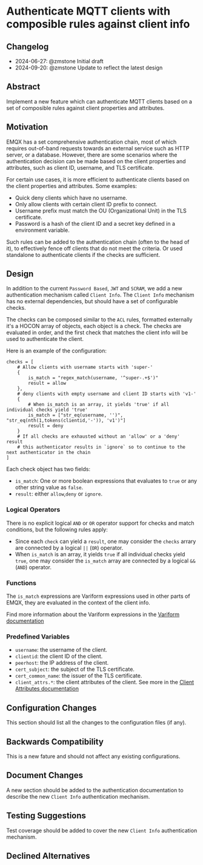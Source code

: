 # Authenticate MQTT clients with composible rules against client info

## Changelog

* 2024-06-27: @zmstone Initial draft
* 2024-09-20: @zmstone Update to reflect the latest design

## Abstract

Implement a new feature which can authenticate MQTT clients based on a set of composible rules against client properties and attributes.

## Motivation

EMQX has a set comprehensive authentication chain, most of which requires out-of-band requests towards an external service such as HTTP server, or a database. However, there are some scenarios where the authentication decision can be made based on the client properties and attributes, such as client ID, username, and TLS certificate.

For certain use cases, it is more efficient to authenticate clients based on the client properties and attributes.
Some examples:

- Quick deny clients which have no username.
- Only allow clients with certain client ID prefix to connect.
- Username prefix must match the OU (Organizational Unit) in the TLS certificate.
- Password is a hash of the client ID and a secret key defined in a environment variable.

Such rules can be added to the authentication chain (often to the head of it), to effectively fence off clients that do not meet the criteria. Or used standalone to authenticate clients if the checks are sufficient.

## Design

In addition to the current `Password Based`, `JWT` and `SCRAM`, we add a new authentication mechanism called `Client Info`.
The `Client Info` mechanism has no external dependencies, but should have a set of configurable checks.

The checks can be composed similar to the `ACL` rules, formatted externally it's a HOCON array of objects, each object is a check.
The checks are evaluated in order, and the first check that matches the client info will be used to authenticate the client.

Here is an example of the configuration:

```
checks = [
    # Allow clients with username starts with 'super-'
    {
        is_match = "regex_match(username, '^super-.+$')"
        result = allow
    },
    # deny clients with empty username and client ID starts with 'v1-'
    {
        # When is_match is an array, it yields 'true' if all individual checks yield 'true'
        is_match = ["str_eq(username, '')", "str_eq(nth(1,tokens(clientid,'-')), 'v1')"]
        result = deny
    }
    # If all checks are exhausted without an 'allow' or a 'deny' result
    # this authenticator results in `ignore` so to continue to the next authenticator in the chain
]
```

Each check object has two fields:

- `is_match`: One or more boolean expressions that evaluates to `true` or any other string value as `false`.
- `result`: either `allow`,`deny` or `ignore`.

### Logical Operators

There is no explicit logical `AND` or `OR` operator support for checks and match conditions, but the following rules apply:

- Since each `check` can yield a `result`, one may consider the `checks` arrary are connected by a logical `||` (`OR`) operator.
- When `is_match` is an array, it yields `true` if all individual checks yield `true`, one may consider the `is_match` array are connected by a logical `&&` (`AND`) operator.

### Functions

The `is_match` expressions are Variform expressions used in other parts of EMQX, they are evaluated in the context of the client info.

Find more information about the Variform expressions in the [Variform documentation](https://docs.emqx.com/en/emqx/v5.8/configuration/configuration.html#variform-expressions)

### Predefined Variables

- `username`: the username of the client.
- `clientid`: the client ID of the client.
- `peerhost`: the IP address of the client.
- `cert_subject`: the subject of the TLS certificate.
- `cert_common_name`: the issuer of the TLS certificate.
- `client_attrs.*`: the client attributes of the client. See more in the [Client Attributes documentation](https://docs.emqx.com/en/emqx/v5.8/client-attributes/client-attributes.html#mqtt-client-attributes)

## Configuration Changes

This section should list all the changes to the configuration files (if any).

## Backwards Compatibility

This is a new fature and should not affect any existing configurations.

## Document Changes

A new section should be added to the authentication documentation to describe the new `Client Info` authentication mechanism.

## Testing Suggestions

Test coverage should be added to cover the new `Client Info` authentication mechanism.

## Declined Alternatives
